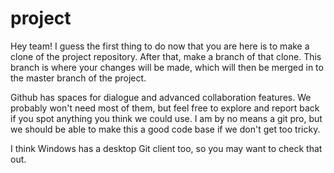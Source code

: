 # project
Hey team! I guess the first thing to do now that you are here is to 
make a clone of the project repository. After that, make a branch of that clone. 
This branch is where your changes will be made, which will then be merged in to the master
branch of the project.

Github has spaces for dialogue and advanced collaboration features. We probably won't need most
of them, but feel free to explore and report back if you spot anything you think we could use.
I am by no means a git pro, but we should be able to make this a good code base if we don't 
get too tricky. 

I think Windows has a desktop Git client too, so you may want to check that out.
